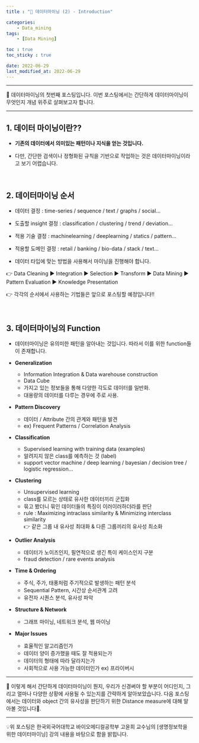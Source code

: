 ```yaml
---
title : "🧩 데이터마이닝 (2) - Introduction"

categories:
    - Data_mining
tags:
    - [Data Mining]

toc : true
toc_sticky : true

date: 2022-06-29
last_modified_at: 2022-06-29
---  
```


* * *
  
🧩 데이터마이닝의 첫번째 포스팅입니다. 이번 포스팅에서는 간단하게 데이터마이닝이 무엇인지 개념 위주로 살펴보고자 합니다.  
  
* * *

## 1. 데이터 마이닝이란??
  
- <b>기존의 데이터에서 의미있는 <a>패턴</a>이나 <a>지식</a>을 얻는 것입니다.</b>    

- 다만, 간단한 검색이나 정형화된 규칙을 기반으로 작업하는 것은 데이터마이닝이라고 보기 어렵습니다.  
   
<br>   
    
## 2. 데이터마이닝 순서
  
-  데이터 결정 : time-series / sequence / text / graphs / social...  
  
-  도출할 insight 결정 : classification / clustering / trend / deviation...  
  
-  적용 기술 결정 : machinelearning / deeplearning / statics / pattern...  
  
-  적용할 도메인 결정 : retail / banking / bio-data / stack / text...  
  
  - 데이터 타입에 맞는 방법을 사용해서 마이닝을 진행해야 합니다.  
     
    
    
👉 Data Cleaning ▶ Integration ▶ Selection ▶ Transform ▶ Data Mining ▶ Pattern Evaluation ▶ Knowledge Presentation  
  
👉 각각의 순서에서 사용하는 기법들은 앞으로 포스팅할 예정입니다!!  

<br>
  

## 3. 데이터마이닝의 Function
  
- 데이터마이닝은 유의미한 패턴을 알아내는 것입니다. 따라서 이를 위한 function들이 존재합니다.  
  
- <b>Generalization</b>  
  - Information Integration & Data warehouse construction  
  - Data Cube  
  - 가지고 있는 정보들을 통해 다양한 각도로 데이터를 일반화.  
  - 대용량의 데이터를 다루는 경우에 주로 사용.  
    
    
- <b>Pattern Discovery</b>  
  - 데이터 / Attribute 간의 관계와 패턴을 발견  
  - ex) Frequent Patterns / Correlation Analysis  
    
    
- <b>Classification</b>  
  - Supervised learning with <a>training data</a> (examples)  
  - 알려지지 않은 class를 예측하는 것 (<a>label</a>)  
  - support vector machine / deep learning / bayesian / decision tree / logistic regression...  
      
      
- <b>Clustering</b>  
  - Unsupervised learning  
  - class를 모르는 상태로 유사한 데이터끼리 군집화  
  - 묶고 봤더니 묶인 데이터들의 특징이 이러이러하더라를 판단  
  - rule : Maximizing intraclass similarity & Minimizing interclass similarity   
  👉 같은 그룹 내 유사성 최대화 & 다른 그룹끼리의 유사성 최소화  
      
      
- <b>Outlier Analysis</b>  
  - 데이터가 노이즈인지, 필연적으로 생긴 특이 케이스인지 구분  
  - fraud detection / rare events analysis  
      
      
- <b>Time & Ordering</b>  
  - 주식, 주가, 태풍처럼 주기적으로 발생하는 패턴 분석  
  - Sequential Pattern, 시간상 순서관계 고려  
  - 유전자 시퀀스 분석, 유사성 파악  
      
      
- <b>Structure & Network</b>  
  - 그래프 마이닝, 네트워크 분석, 웹 마이닝  
    
    
- <b>Major Issues</b>  
  - 효율적인 알고리즘인가  
  - 데이터 양이 증가했을 때도 잘 적용되는가  
  - 데이터의 형태에 따라 달라지는가  
  - 사회적으로 사용 가능한 데이터인가 ex) 프라이버시  
    
  
* * *  
  
🧩 이렇게 해서 간단하게 데이터마이닝이 뭔지, 우리가 신경써야 할 부분이 어디인지, 그리고 얼마나 다양한 상황에 사용될 수 있는지를 간략하게 알아보았습니다. 다음 포스팅에서는 데이터와 object 간의 유사성을 판단하기 위한 Distance measure에 대해 알아볼 것입니다🙂.  

* * *  

<div style="text-align: left">💡위 포스팅은 한국외국어대학교 바이오메디컬공학부 고윤희 교수님의 [생명정보학을 위한 데이터마이닝] 강의 내용을 바탕으로 함을 밝힙니다.</div>
